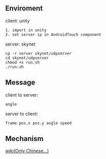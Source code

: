 ## Enviroment

client: unity

	1. import in unity
	2. set server ip in AndroidTouch component

server: skynet

	cp -r server skynet/udpserver
	cd skynet/udpserver
	chmod +x run.sh
	./run.sh


## Message

client to server:

	angle

server to client:

	frame pos.x pos.y angle speed


## Mechanism

[wiki(Only Chinese...)](https://github.com/drinkwithwater/MoveSync/wiki)
